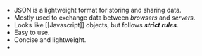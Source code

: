 - JSON is a lightweight format for storing and sharing data.
- Mostly used to exchange data between *browsers* and *servers*.
- Looks like [[Javascript]] objects, but follows ***strict rules***.
- Easy to use.
- Concise and lightweight.
- 